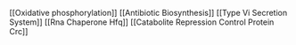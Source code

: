 [[Oxidative phosphorylation]]
[[Antibiotic Biosynthesis]]
[[Type Vi Secretion System]]
[[Rna Chaperone Hfq]]
[[Catabolite Repression Control Protein Crc]]
